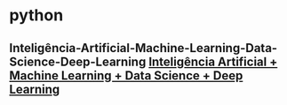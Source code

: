 # python

## Inteligência-Artificial-Machine-Learning-Data-Science-Deep-Learning [Inteligência Artificial + Machine Learning + Data Science + Deep Learning](https://youtube.com/playlist?list=PLMdYygf53DP7YZiFUtGTWJJlvynRyrna-)
